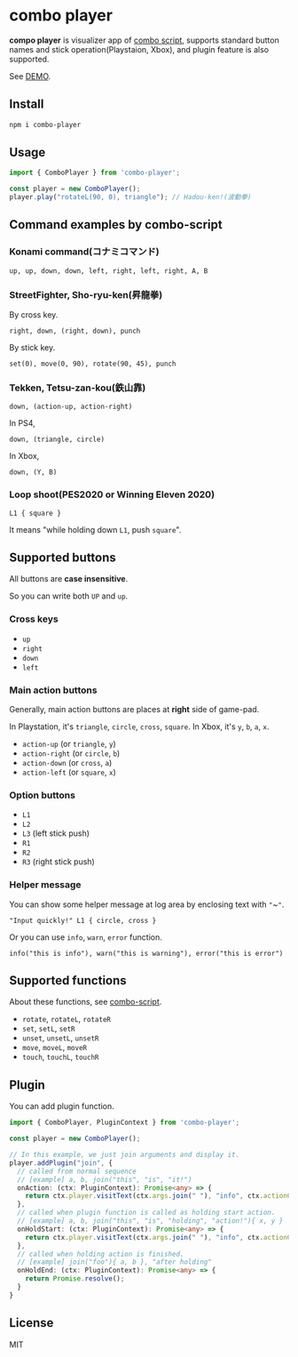 # combo player

**compo player** is visualizer app of [combo script](https://github.com/tategakibunko/combo-script), supports standard button names and stick operation(Playstaion, Xbox), and plugin feature is also supported.

See [DEMO](https://tategakibunko.github.io/combo-player/).

## Install

```bash
npm i combo-player
```

## Usage

```typescript
import { ComboPlayer } from 'combo-player';

const player = new ComboPlayer();
player.play("rotateL(90, 0), triangle"); // Hadou-ken!(波動拳)
```

## Command examples by combo-script

### Konami command(コナミコマンド)

```
up, up, down, down, left, right, left, right, A, B
```

### StreetFighter, Sho-ryu-ken(昇龍拳)

By cross key.

```
right, down, (right, down), punch
```

By stick key.

```
set(0), move(0, 90), rotate(90, 45), punch
```

### Tekken, Tetsu-zan-kou(鉄山靠) 

```
down, (action-up, action-right)
```

In PS4,

```
down, (triangle, circle)
```

In Xbox,

```
down, (Y, B)
```

### Loop shoot(PES2020 or Winning Eleven 2020)

```
L1 { square }
```

It means "while holding down `L1`, push `square`".


## Supported buttons

All buttons are **case insensitive**.

So you can write both `UP` and `up`.

### Cross keys

- `up`
- `right`
- `down`
- `left`

### Main action buttons

Generally, main action buttons are places at **right** side of game-pad.

In Playstation, it's `triangle`, `circle`, `cross`, `square`.
In Xbox, it's `y`, `b`, `a`, `x`.

- `action-up` (or `triangle`, `y`)
- `action-right` (or `circle`, `b`)
- `action-down` (or `cross`, `a`)
- `action-left` (or `square`, `x`)

### Option buttons

- `L1`
- `L2`
- `L3` (left stick push)
- `R1`
- `R2`
- `R3` (right stick push)

### Helper message

You can show some helper message at log area by enclosing text with `"`~`"`.

```
"Input quickly!" L1 { circle, cross }
```

Or you can use `info`, `warn`, `error` function.

```
info("this is info"), warn("this is warning"), error("this is error")
```

## Supported functions

About these functions, see [combo-script](https://github.com/tategakibunko/combo-script).

- `rotate`, `rotateL`, `rotateR`
- `set`, `setL`, `setR`
- `unset`, `unsetL`, `unsetR`
- `move`, `moveL`, `moveR`
- `touch`, `touchL`, `touchR`

## Plugin

You can add plugin function.

```typescript
import { ComboPlayer, PluginContext } from 'combo-player';

const player = new ComboPlayer();

// In this example, we just join arguments and display it.
player.addPlugin("join", {
  // called from normal sequence
  // [example] a, b, join("this", "is", "it!")
  onAction: (ctx: PluginContext): Promise<any> => {
    return ctx.player.visitText(ctx.args.join(" "), "info", ctx.actionContext);
  },
  // called when plugin function is called as holding start action.
  // [example] a, b, join("this", "is", "holding", "action!"){ x, y }
  onHoldStart: (ctx: PluginContext): Promise<any> => {
    return ctx.player.visitText(ctx.args.join(" "), "info", ctx.actionContext);
  },
  // called when holding action is finished.
  // [example] join("foo"){ a, b }, "after holding"
  onHoldEnd: (ctx: PluginContext): Promise<any> => {
    return Promise.resolve();
  }
}
```

## License

MIT
